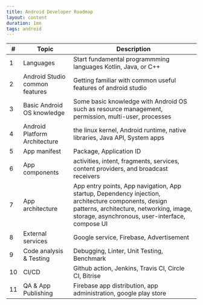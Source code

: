 ```yaml
---
title: Android Developer Roadmap
layout: content
duration: 1mn
tags: android
---
```


|#|Topic|Description|
|--|-----|-----------|
|1 |Languages|Start fundamental programmming languages Kotlin, Java, or C++|
|2|Android Studio common features|Getting familiar with common useful features of android studio|
|3|Basic Android OS knowledge|Some basic knowledge with Android OS such as resource management, permission, multi-user, processes|
|4|Android Platform Architecture|the linux kernel, Android runtime, native libraries, Java API, System apps|
|5|App manifest|Package, Application ID|
|6|App components|activities, intent, fragments, services, content providers, and broadcast receivers|
|7|App architecture|App entry points, App navigation, App startup, Dependency injection, architecture components, design patterns, architecture, networking, image, storage, asynchronous, user-interface, compose UI|
|8|External services|Google service, Firebase, Advertisement|
|9|Code analysis & Testing|Debugging, Linter, Unit Testing, Benchmark|
|10|CI/CD|Github action, Jenkins, Travis CI, Circle CI, Bitrise|
|11|QA & App Publishing|Firebase app distribution, app administration, google play store|